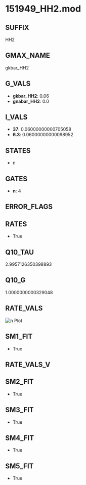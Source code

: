 # 151949_HH2.mod

## SUFFIX

HH2

## GMAX_NAME

gkbar_HH2

## G_VALS

- **gkbar_HH2**: 0.06
- **gnabar_HH2**: 0.0

## I_VALS

- **37**: 0.06000000000705058
- **6.3**: 0.06000000000098952

## STATES

- n

## GATES

- **n**: 4

## ERROR_FLAGS


## RATES

- True

## Q10_TAU

2.9957126350398893

## Q10_G

1.0000000000329048

## RATE_VALS

![n Plot](/Users/pbozelos/Dropbox/icg-Chai-Panos/supermodels/output_markdown_files/K/151949_HH2.mod/images/n.png)

## SM1_FIT

- True

## RATE_VALS_V

## SM2_FIT

- True

## SM3_FIT

- True

## SM4_FIT

- True

## SM5_FIT

- True

